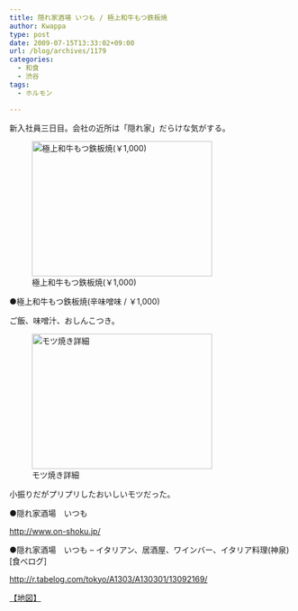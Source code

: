 ```yaml
---
title: 隠れ家酒場 いつも / 極上和牛もつ鉄板焼
author: Kwappa
type: post
date: 2009-07-15T13:33:02+09:00
url: /blog/archives/1179
categories:
  - 和食
  - 渋谷
tags:
  - ホルモン

---
```

新入社員三日目。会社の近所は「隠れ家」だらけな気がする。
  
<figure id="attachment_1180" aria-describedby="caption-attachment-1180" style="width: 320px" class="wp-caption alignleft"><img src="/blog/images/2009/07/09-07-15_13-33-07.jpg" alt="極上和牛もつ鉄板焼(￥1,000)" title="極上和牛もつ鉄板焼(￥1,000)" width="320" height="240" class="size-medium wp-image-1180" /><figcaption id="caption-attachment-1180" class="wp-caption-text">極上和牛もつ鉄板焼(￥1,000)</figcaption></figure>
  
●極上和牛もつ鉄板焼(辛味噌味 / ￥1,000)
  
ご飯、味噌汁、おしんこつき。<br style="clear:both;" />
  
<figure id="attachment_1181" aria-describedby="caption-attachment-1181" style="width: 320px" class="wp-caption alignright"><img src="/blog/images/2009/07/09-07-15_13-33-16.jpg" alt="モツ焼き詳細" title="モツ焼き詳細" width="320" height="240" class="size-medium wp-image-1181" /><figcaption id="caption-attachment-1181" class="wp-caption-text">モツ焼き詳細</figcaption></figure>
  
小振りだがプリプリしたおいしいモツだった。<br style="clear:both;" />
  
●隠れ家酒場　いつも
  
http://www.on-shoku.jp/
  
●隠れ家酒場　いつも &#8211; イタリアン、居酒屋、ワインバー、イタリア料理(神泉) [食べログ]
  
http://r.tabelog.com/tokyo/A1303/A130301/13092169/
  
<a href="http://maps.google.co.jp/maps?q=%E6%B8%8B%E8%B0%B7%E3%80%80%E9%9A%A0%E3%82%8C%E5%AE%B6%E9%85%92%E5%A0%B4%E3%81%84%E3%81%A4%E3%82%82&#038;lr=lang_ja&#038;oe=utf-8&#038;client=firefox-a&#038;ie=UTF8&#038;hl=ja&#038;z=16&#038;iwloc=A" target="_blank" rel="noopener noreferrer">【地図】</a>
